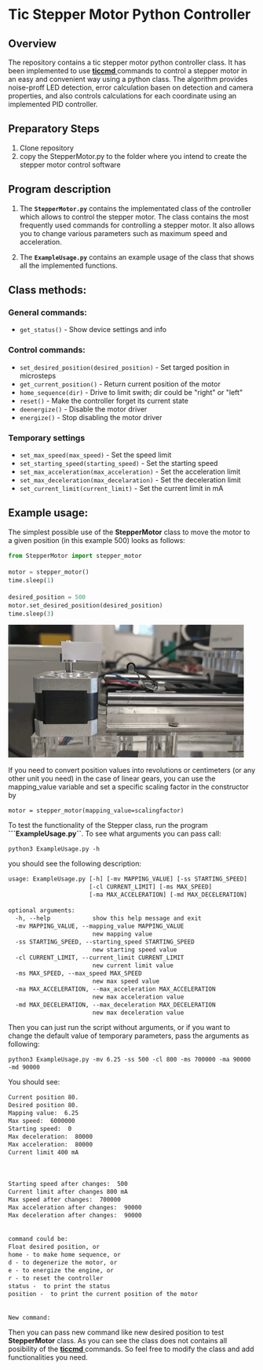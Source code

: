 # Tic Stepper Motor Python Controller
## Overview
The repository contains a tic stepper motor python controller class. It has been implemented to use [**ticcmd** ](https://www.pololu.com/docs/0J71/8) commands to control a stepper motor in an easy and convenient way using a python class. The algorithm provides noise-proff LED detection, error calculation basen on detection and camera properties, and also controls calculations for each coordinate using an implemented PID controller.

## Preparatory Steps
1. Clone repository
2. copy the StepperMotor.py to the folder where you intend to create the stepper motor control software

## Program description
1. The **```StepperMotor.py```** contains the implementated class of the controller which allows to control the stepper motor. The class contains the most frequently used commands for controlling a stepper motor. It also allows you to change various parameters such as maximum speed and acceleration.

2. The **```ExampleUsage.py```** contains an example  usage of the class  that shows all the implemented functions.

## Class methods:

### General commands:
- ``get_status()`` - Show device settings and info

### Control commands:
- ``set_desired_position(desired_position)`` - Set targed position in microsteps
- ``get_current_position()`` - Return current position of the motor 
- ``home_sequence(dir)`` - Drive to limit swith; dir could be "right" or "left"
- ``reset()`` - Make the controller forget its current state
- ``deenergize()`` - Disable the motor driver 
- ``energize()`` - Stop disabling the motor driver 

### Temporary settings
- ``set_max_speed(max_speed)`` - Set the speed limit
- ``set_starting_speed(starting_speed)`` - Set the starting speed 
- ``set_max_acceleration(max_acceleration)`` - Set the acceleration limit
- ``set_max_deceleration(max_decelaration)`` - Set the deceleration limit
- ``set_current_limit(current_limit)`` - Set the current limit in mA

## Example usage:
The simplest possible use of the **StepperMotor** class to move the motor to a given position (in this example 500) looks as follows:
```python
from StepperMotor import stepper_motor

motor = stepper_motor()
time.sleep(1)

desired_position = 500
motor.set_desired_position(desired_position)
time.sleep(3)
```
![StepperMotor](StepperMotor.gif)

If you need to convert position values into revolutions or centimeters (or any other unit you need) in the case of linear gears, you can use the mapping_value variable and set a specific scaling factor in the constructor by
```
motor = stepper_motor(mapping_value=scalingfactor)
```

To test the functionality of the Stepper class, run the program **```ExampleUsage.py``**. 
To see what arguments you can pass call:
```
python3 ExampleUsage.py -h 
```
you should see the following description:
```
usage: ExampleUsage.py [-h] [-mv MAPPING_VALUE] [-ss STARTING_SPEED]
                       [-cl CURRENT_LIMIT] [-ms MAX_SPEED]
                       [-ma MAX_ACCELERATION] [-md MAX_DECELERATION]

optional arguments:
  -h, --help            show this help message and exit
  -mv MAPPING_VALUE, --mapping_value MAPPING_VALUE
                        new mapping value
  -ss STARTING_SPEED, --starting_speed STARTING_SPEED
                        new starting speed value
  -cl CURRENT_LIMIT, --current_limit CURRENT_LIMIT
                        new current limit value
  -ms MAX_SPEED, --max_speed MAX_SPEED
                        new max speed value
  -ma MAX_ACCELERATION, --max_acceleration MAX_ACCELERATION
                        new max acceleration value
  -md MAX_DECELERATION, --max_deceleration MAX_DECELERATION
                        new max deceleration value

```
Then you can just run the script without arguments, or if you want to change the default value of temporary parameters, pass the arguments as following:
```
python3 ExampleUsage.py -mv 6.25 -ss 500 -cl 800 -ms 700000 -ma 90000 -md 90000
```
You should see: 
```
Current position 80.
Desired position 80.
Mapping value:  6.25
Max speed:  6000000
Starting speed:  0
Max deceleration:  80000
Max acceleration:  80000
Current limit 400 mA



Starting speed after changes:  500
Current limit after changes 800 mA
Max speed after changes:  700000
Max acceleration after changes:  90000
Max deceleration after changes:  90000


command could be:
Float desired position, or
home - to make home sequence, or
d - to degenerize the motor, or
e - to energize the engine, or
r - to reset the controller
status -  to print the status
position -  to print the current position of the motor


New command: 
```
Then you can pass new command like new desired position to test **StepperMotor** class. As you can see the class does not contains all posibility of the [**ticcmd** ](https://www.pololu.com/docs/0J71/8) commands. So feel free to modify the class and add functionalities you need.




